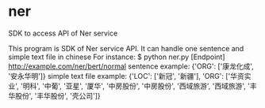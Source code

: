 # ner

SDK to access API of Ner service

This program is SDK of Ner service API.
It can handle one sentence and simple text file in chinese
For instance:
$ python ner.py
[Endpoint] http://example.com/ner/bert/normal
sentence example:
{'ORG': ['康龙化成', '安永华明']}
simple text file example:
{'LOC': ['新冠', '新疆'],
 'ORG': ['华资实业',
         '明科',
         '中葡',
         '亚星',
         '厦华',
         '中房股份',
         '中房股份',
         '西域旅游',
         '西域旅游',
         '丰华股份',
         '丰华股份',
         '壳公司']}
